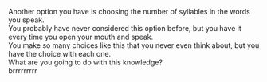 Another option you have is choosing the number of syllables in the words you speak.  
You probably have never considered this option before, but you have it every time you open your mouth and speak.  
You make so many choices like this that you never even think about, but you have the choice with each one.  
What are you going to do with this knowledge?  
brrrrrrrrr
